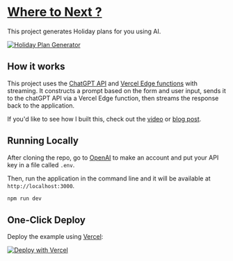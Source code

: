 # [Where to Next ?](https://where-to-next-topaz.vercel.app/)

This project generates Holiday plans for you using AI.

[![Holiday Plan Generator](https://repository-images.githubusercontent.com/631857699/9ce88f83-3280-4c31-a764-7c730d9ea2f1)](https://where-to-next-topaz.vercel.app/)

## How it works

This project uses the [ChatGPT API](https://openai.com/api/) and [Vercel Edge functions](https://vercel.com/features/edge-functions) with streaming. It constructs a prompt based on the form and user input, sends it to the chatGPT API via a Vercel Edge function, then streams the response back to the application.

If you'd like to see how I built this, check out the [video](https://youtu.be/JcE-1xzQTE0) or [blog post](https://vercel.com/blog/gpt-3-app-next-js-vercel-edge-functions).

## Running Locally

After cloning the repo, go to [OpenAI](https://beta.openai.com/account/api-keys) to make an account and put your API key in a file called `.env`.

Then, run the application in the command line and it will be available at `http://localhost:3000`.

```bash
npm run dev
```

## One-Click Deploy

Deploy the example using [Vercel](https://vercel.com?utm_source=github&utm_medium=readme&utm_campaign=vercel-examples):

[![Deploy with Vercel](https://vercel.com/button)](https://vercel.com/new/clone?repository-url=https://github.com/dvlprkrishna/where-to-next&env=OPENAI_API_KEY&project-name=where-to-next&repo-name=where-to-next)
